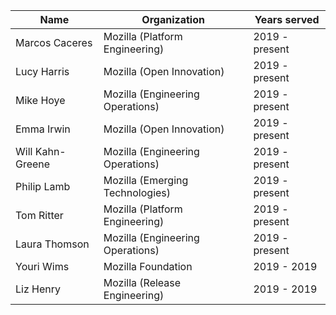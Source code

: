 | Name | Organization  | Years served  |
|---|---|---|
| Marcos Caceres | Mozilla (Platform Engineering) | 2019 - present |
| Lucy Harris | Mozilla (Open Innovation) | 2019 - present |
| Mike Hoye | Mozilla (Engineering Operations) | 2019 - present |
| Emma Irwin | Mozilla (Open Innovation) | 2019 - present |
| Will Kahn-Greene | Mozilla (Engineering Operations) | 2019 - present |
| Philip Lamb | Mozilla (Emerging Technologies) | 2019 - present |
| Tom Ritter | Mozilla (Platform Engineering) | 2019 - present |
| Laura Thomson | Mozilla (Engineering Operations) | 2019 - present |
| Youri Wims | Mozilla Foundation | 2019 - 2019 |
| Liz Henry | Mozilla (Release Engineering) | 2019 - 2019 |
